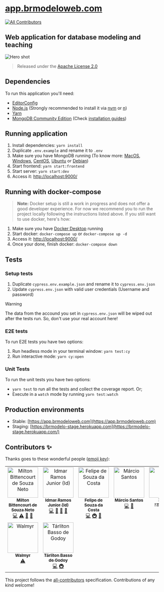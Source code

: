 # [app.brmodeloweb.com](https://app.brmodeloweb.com)
<!-- ALL-CONTRIBUTORS-BADGE:START - Do not remove or modify this section -->
[![All Contributors](https://img.shields.io/badge/all_contributors-9-orange.svg?style=flat-square)](#contributors-)
<!-- ALL-CONTRIBUTORS-BADGE:END -->

## Web application for database modeling and teaching

![Hero shot](https://www.brmodeloweb.com/img/hero-shot-pt-br.png)
> Released under the [Apache License 2.0](https://choosealicense.com/licenses/apache-2.0/)

## Dependencies

To run this application you'll need:

- [EditorConfig](https://editorconfig.org/)
- [Node.js](https://nodejs.org/) (Strongly recommended to install it via [nvm](https://github.com/nvm-sh/nvm#readme) or [n](https://github.com/tj/n#readme))
- [Yarn](https://yarnpkg.com/)
- [MongoDB Community Edition](https://www.mongodb.com/) (Check [installation guides](https://docs.mongodb.com/manual/installation/))

## Running application

1. Install dependencies: `yarn install`
1. Duplicate `.env.example` and rename it to `.env`
1. Make sure you have MongoDB running (To know more: [MacOS](https://docs.mongodb.com/manual/tutorial/install-mongodb-on-os-x/#run-mongodb-community-edition), [Windows](https://docs.mongodb.com/manual/tutorial/install-mongodb-on-windows/#run-mongodb-community-edition-as-a-windows-service), [CentOS](https://docs.mongodb.com/manual/tutorial/install-mongodb-on-red-hat/#run-mongodb-community-edition), [Ubuntu](https://docs.mongodb.com/manual/tutorial/install-mongodb-on-ubuntu/#run-mongodb-community-edition) or [Debian](https://docs.mongodb.com/manual/tutorial/install-mongodb-on-debian/#run-mongodb-community-edition))
1. Start frontend: `yarn start:frontend`
1. Start server: `yarn start:dev`
1. Access it: [http://localhost:9000/](http://localhost:9000/)

## Running with docker-compose

> **Note:** Docker setup is still a work in progress and does not offer a good developer experience. For now we recommend you to run the project locally following the instructions listed above. If you still want to use docker, here's how:

1. Make sure you have [Docker Desktop](https://www.docker.com/get-started) running
1. Start docker: `docker-compose up` or `docker-compose up -d`
1. Access it: [http://localhost:9000/](http://localhost:9000/)
1. Once your done, finish docker: `docker-compose down`

## Tests

### Setup tests

1. Duplicate `cypress.env.example.json` and rename it to `cypress.env.json`
1. Update `cypress.env.json` with valid user credentials (Username and password)

> [!WARNING]
> The data from the accound you set in `cypress.env.json` will be wiped out after the tests run.
> So, don't use your real account here!

### E2E tests

To run E2E tests you have two options:

1. Run headless mode in your terminal window: `yarn test:cy`
1. Run interactive mode: `yarn cy:open`


### Unit Tests

To run the unit tests you have two options:

- `yarn test` to run all the tests and collect the coverage report. Or;
- Execute in a `watch` mode by running `yarn test:watch`


## Production environments

- Stable: [https://app.brmodeloweb.com](https://app.brmodeloweb.com)
- Staging: [https://brmodelo-stage.herokuapp.com](https://brmodelo-stage.herokuapp.com/)

## Contributors ✨

Thanks goes to these wonderful people ([emoji key](https://allcontributors.org/docs/en/emoji-key)):

<!-- ALL-CONTRIBUTORS-LIST:START - Do not remove or modify this section -->
<!-- prettier-ignore-start -->
<!-- markdownlint-disable -->
<table>
  <tbody>
    <tr>
      <td align="center" valign="top" width="14.28%"><a href="https://github.com/miltonbsn"><img src="https://avatars2.githubusercontent.com/u/881231?v=4?s=100" width="100px;" alt="Milton Bittencourt de Souza Neto"/><br /><sub><b>Milton Bittencourt de Souza Neto</b></sub></a><br /><a href="https://github.com/brmodeloweb/brmodelo-app/commits?author=miltonbsn" title="Code">💻</a> <a href="https://github.com/brmodeloweb/brmodelo-app/commits?author=miltonbsn" title="Tests">⚠️</a> <a href="https://github.com/brmodeloweb/brmodelo-app/issues?q=author%3Amiltonbsn" title="Bug reports">🐛</a> <a href="#maintenance-miltonbsn" title="Maintenance">🚧</a></td>
      <td align="center" valign="top" width="14.28%"><a href="http://id.etc.br"><img src="https://avatars3.githubusercontent.com/u/301545?v=4?s=100" width="100px;" alt="Idmar Ramos Junior (Id)"/><br /><sub><b>Idmar Ramos Junior (Id)</b></sub></a><br /><a href="https://github.com/brmodeloweb/brmodelo-app/commits?author=idmarjr" title="Code">💻</a> <a href="#design-idmarjr" title="Design">🎨</a> <a href="#projectManagement-idmarjr" title="Project Management">📆</a> <a href="#maintenance-idmarjr" title="Maintenance">🚧</a></td>
      <td align="center" valign="top" width="14.28%"><a href="https://about.me/feekosta"><img src="https://avatars3.githubusercontent.com/u/13004903?v=4?s=100" width="100px;" alt="Felipe de Souza da Costa"/><br /><sub><b>Felipe de Souza da Costa</b></sub></a><br /><a href="https://github.com/brmodeloweb/brmodelo-app/commits?author=feekosta" title="Code">💻</a> <a href="#infra-feekosta" title="Infrastructure (Hosting, Build-Tools, etc)">🚇</a> <a href="https://github.com/brmodeloweb/brmodelo-app/pulls?q=is%3Apr+reviewed-by%3Afeekosta" title="Reviewed Pull Requests">👀</a></td>
      <td align="center" valign="top" width="14.28%"><a href="https://github.com/oicramps"><img src="https://avatars.githubusercontent.com/u/7519115?v=4?s=100" width="100px;" alt="Márcio Santos"/><br /><sub><b>Márcio Santos</b></sub></a><br /><a href="https://github.com/brmodeloweb/brmodelo-app/commits?author=oicramps" title="Code">💻</a> <a href="https://github.com/brmodeloweb/brmodelo-app/pulls?q=is%3Apr+reviewed-by%3Aoicramps" title="Reviewed Pull Requests">👀</a></td>
      <td align="center" valign="top" width="14.28%"><a href="https://www.linkedin.com/in/telmo-trooper/"><img src="https://avatars.githubusercontent.com/u/9438853?v=4?s=100" width="100px;" alt="Telmo "Trooper""/><br /><sub><b>Telmo "Trooper"</b></sub></a><br /><a href="https://github.com/brmodeloweb/brmodelo-app/commits?author=telmotrooper" title="Code">💻</a></td>
      <td align="center" valign="top" width="14.28%"><a href="https://www.linkedin.com/in/arthurmota/"><img src="https://avatars.githubusercontent.com/u/25749372?v=4?s=100" width="100px;" alt="Arthur Mota"/><br /><sub><b>Arthur Mota</b></sub></a><br /><a href="https://github.com/brmodeloweb/brmodelo-app/commits?author=ArthurMota9" title="Code">💻</a> <a href="https://github.com/brmodeloweb/brmodelo-app/pulls?q=is%3Apr+reviewed-by%3AArthurMota9" title="Reviewed Pull Requests">👀</a></td>
      <td align="center" valign="top" width="14.28%"><a href="https://github.com/joaomfiumari"><img src="https://avatars.githubusercontent.com/u/7141759?v=4?s=100" width="100px;" alt="joaomfiumari"/><br /><sub><b>joaomfiumari</b></sub></a><br /><a href="https://github.com/brmodeloweb/brmodelo-app/commits?author=joaomfiumari" title="Code">💻</a> <a href="#infra-joaomfiumari" title="Infrastructure (Hosting, Build-Tools, etc)">🚇</a></td>
    </tr>
    <tr>
      <td align="center" valign="top" width="14.28%"><a href="https://walmyr.dev"><img src="https://avatars.githubusercontent.com/u/2768415?v=4?s=100" width="100px;" alt="Walmyr"/><br /><sub><b>Walmyr</b></sub></a><br /><a href="https://github.com/brmodeloweb/brmodelo-app/commits?author=wlsf82" title="Tests">⚠️</a></td>
      <td align="center" valign="top" width="14.28%"><a href="https://github.com/Tarliton"><img src="https://avatars.githubusercontent.com/u/7471617?v=4?s=100" width="100px;" alt="Tárliton Basso de Godoy"/><br /><sub><b>Tárliton Basso de Godoy</b></sub></a><br /><a href="https://github.com/brmodeloweb/brmodelo-app/commits?author=Tarliton" title="Code">💻</a> <a href="#infra-Tarliton" title="Infrastructure (Hosting, Build-Tools, etc)">🚇</a></td>
    </tr>
  </tbody>
</table>

<!-- markdownlint-restore -->
<!-- prettier-ignore-end -->

<!-- ALL-CONTRIBUTORS-LIST:END -->

This project follows the [all-contributors](https://github.com/all-contributors/all-contributors) specification. Contributions of any kind welcome!
